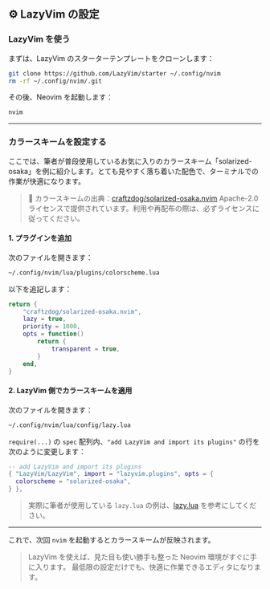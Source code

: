## ⚙️ LazyVim の設定

### LazyVim を使う

まずは、LazyVim のスターターテンプレートをクローンします：

```bash
git clone https://github.com/LazyVim/starter ~/.config/nvim
rm -rf ~/.config/nvim/.git
```

その後、Neovim を起動します：

```bash
nvim
```

---

### カラースキームを設定する

ここでは、筆者が普段使用しているお気に入りのカラースキーム「solarized-osaka」を例に紹介します。とても見やすく落ち着いた配色で、ターミナルでの作業が快適になります。

> 📎 カラースキームの出典：[craftzdog/solarized-osaka.nvim](https://github.com/craftzdog/solarized-osaka.nvim)
> Apache-2.0 ライセンスで提供されています。利用や再配布の際は、必ずライセンスに従ってください。

#### 1. プラグインを追加

次のファイルを開きます：

```bash
~/.config/nvim/lua/plugins/colorscheme.lua
```

以下を追記します：

```lua
return {
    "craftzdog/solarized-osaka.nvim",
    lazy = true,
    priority = 1000,
    opts = function()
        return {
            transparent = true,
        }
    end,
}
```

#### 2. LazyVim 側でカラースキームを適用

次のファイルを開きます：

```bash
~/.config/nvim/lua/config/lazy.lua
```

`require(...)` の `spec` 配列内、`"add LazyVim and import its plugins"` の行を次のように変更します：

```lua
-- add LazyVim and import its plugins
{ "LazyVim/LazyVim", import = "lazyvim.plugins", opts = {
  colorscheme = "solarized-osaka",
} },
```

> 実際に筆者が使用している `lazy.lua` の例は、[lazy.lua](./lazy.lua) を参考にしてください。

---

これで、次回 `nvim` を起動するとカラースキームが反映されます。

> LazyVim を使えば、見た目も使い勝手も整った Neovim 環境がすぐに手に入ります。
> 最低限の設定だけでも、快適に作業できるエディタになります。
